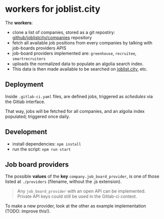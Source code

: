 # workers for joblist.city

The **workers**:
- clone a list of companies, stored as a git repostiry: [github/joblistcity/companies](https://github.com/joblistcity/companies) repository
- fetch all available job positions from every companies by talking with job-boards providers APIS
- job-board providers implemented are: `greenhouse`, `recruitee`, `smartrecruiters`
- uploads the normalized data to populate an algolia search index.
- This data is then made available to be searched on [joblist.city](https://joblist.city), etc.

## Deployment

Inside `.gitlab-ci.yaml` files, are defined jobs, triggered as
*schedules* via the Gitlab interface.

That way, jobs will be fetched for all companies, and an algolia index populated; triggered once daily.

## Development

- install dependencies: `npm install`
- run the script: `npm run start`

## Job board providers

The possible **values** of the **key** `company.job_board_provider`, is one of those listed at `./providers` (filename, without the .js extension).

> Any `job_board_provider` with an open API can be implemented. Private API keys could still be used in the Gitlab-ci context.

To make a new provider, look at the other as example implementation (TODO: improve this!).
